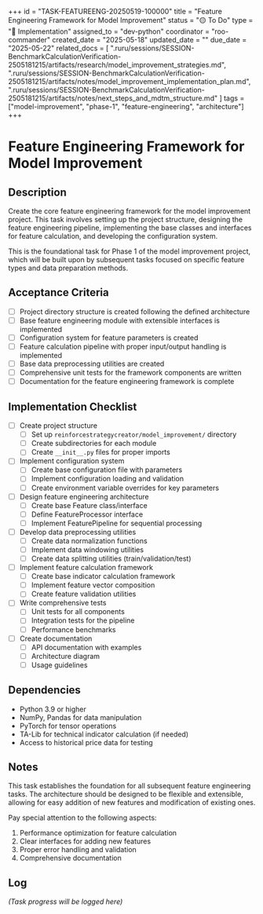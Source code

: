 +++
id = "TASK-FEATUREENG-20250519-100000"
title = "Feature Engineering Framework for Model Improvement"
status = "🟡 To Do"
type = "🚀 Implementation"
assigned_to = "dev-python"
coordinator = "roo-commander"
created_date = "2025-05-18"
updated_date = ""
due_date = "2025-05-22"
related_docs = [
  ".ruru/sessions/SESSION-BenchmarkCalculationVerification-2505181215/artifacts/research/model_improvement_strategies.md",
  ".ruru/sessions/SESSION-BenchmarkCalculationVerification-2505181215/artifacts/notes/model_improvement_implementation_plan.md",
  ".ruru/sessions/SESSION-BenchmarkCalculationVerification-2505181215/artifacts/notes/next_steps_and_mdtm_structure.md"
]
tags = ["model-improvement", "phase-1", "feature-engineering", "architecture"]
+++

# Feature Engineering Framework for Model Improvement

## Description

Create the core feature engineering framework for the model improvement project. This task involves setting up the project structure, designing the feature engineering pipeline, implementing the base classes and interfaces for feature calculation, and developing the configuration system.

This is the foundational task for Phase 1 of the model improvement project, which will be built upon by subsequent tasks focused on specific feature types and data preparation methods.

## Acceptance Criteria

- [ ] Project directory structure is created following the defined architecture
- [ ] Base feature engineering module with extensible interfaces is implemented
- [ ] Configuration system for feature parameters is created
- [ ] Feature calculation pipeline with proper input/output handling is implemented
- [ ] Base data preprocessing utilities are created
- [ ] Comprehensive unit tests for the framework components are written
- [ ] Documentation for the feature engineering framework is complete

## Implementation Checklist

- [ ] Create project structure
  - [ ] Set up `reinforcestrategycreator/model_improvement/` directory
  - [ ] Create subdirectories for each module
  - [ ] Create `__init__.py` files for proper imports

- [ ] Implement configuration system
  - [ ] Create base configuration file with parameters
  - [ ] Implement configuration loading and validation
  - [ ] Create environment variable overrides for key parameters

- [ ] Design feature engineering architecture
  - [ ] Create base Feature class/interface
  - [ ] Define FeatureProcessor interface
  - [ ] Implement FeaturePipeline for sequential processing

- [ ] Develop data preprocessing utilities
  - [ ] Create data normalization functions
  - [ ] Implement data windowing utilities
  - [ ] Create data splitting utilities (train/validation/test)

- [ ] Implement feature calculation framework
  - [ ] Create base indicator calculation framework
  - [ ] Implement feature vector composition
  - [ ] Create feature validation utilities

- [ ] Write comprehensive tests
  - [ ] Unit tests for all components
  - [ ] Integration tests for the pipeline
  - [ ] Performance benchmarks

- [ ] Create documentation
  - [ ] API documentation with examples
  - [ ] Architecture diagram
  - [ ] Usage guidelines

## Dependencies

* Python 3.9 or higher
* NumPy, Pandas for data manipulation
* PyTorch for tensor operations
* TA-Lib for technical indicator calculation (if needed)
* Access to historical price data for testing

## Notes

This task establishes the foundation for all subsequent feature engineering tasks. The architecture should be designed to be flexible and extensible, allowing for easy addition of new features and modification of existing ones.

Pay special attention to the following aspects:
1. Performance optimization for feature calculation
2. Clear interfaces for adding new features
3. Proper error handling and validation
4. Comprehensive documentation

## Log

*(Task progress will be logged here)*